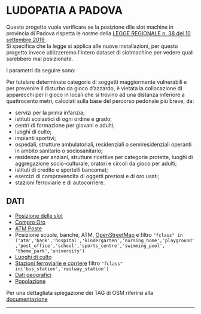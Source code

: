 # LUDOPATIA A PADOVA

Questo progetto vuole verificare se la posizione dlle slot machine in provincia di Padova rispetta le norme della [LEGGE REGIONALE  n. 38 del 10 settembre 2019
](https://bur.regione.veneto.it/BurvServices/pubblica/DettaglioLegge.aspx?id=402726).  
Si specifica che la legge si applica alle nuove installazioni, per questo progetto invece utilizzeremo l'intero dataset di slotmachine per vedere quali sarebbero mal posizionate.

I parametri da seguire sono:

Per tutelare determinate categorie di soggetti maggiormente vulnerabili e per prevenire il disturbo da gioco d’azzardo, è vietata la collocazione di apparecchi per il gioco in locali che si trovino ad una distanza inferiore a quattrocento metri, calcolati sulla base del percorso pedonale più breve, da:

- servizi per la prima infanzia;
- istituti scolastici di ogni ordine e grado;
- centri di formazione per giovani e adulti;
- luoghi di culto;
- impianti sportivi;
- ospedali, strutture ambulatoriali, residenziali o semiresidenziali operanti in ambito sanitario o sociosanitario;
- residenze per anziani, strutture ricettive per categorie protette, luoghi di aggregazione socio-culturale, oratori e circoli da gioco per adulti;
- istituti di credito e sportelli bancomat;
- esercizi di compravendita di oggetti preziosi e di oro usati;
- stazioni ferroviarie e di autocorriere.

## DATI
- [Posizione delle slot](https://www.adm.gov.it/portale/monopoli/giochi/apparecchi_intr/elenco_soggetti_ries?pagina=3&id_pagina=2&el=2&form_elenco_soggetti_esercizi=1&prov=PD&comune=G224)
- [Compro Oro](https://infostat.bancaditalia.it/GIAVAInquiry-public/oro.html)
- [ATM Poste](https://www.poste.it/resources/editoriali/uffici_postali/altri/SportelloAmico%20_ElencoUP_02052012.xls)
- Posizione scuole, banche, ATM, [OpenStreetMap](www.openstreetmap.org) e filtro `"fclass" in ('atm','bank','hospital','kindergarten','nursing_home','playground','post_office','school','sports_centre','swimming_pool', 'theme_park','university')`
- [Luoghi di culto](www.openstreetmap.org)
- [Stazioni ferroviarie e corriere](www.openstreetmap.org) filtro `"fclass" in('bus_station','railway_station')`
- [Dati geografici](https://idt2.regione.veneto.it/) 
- [Popolazione](http://dati.istat.it/Index.aspx?QueryId=18549)

Per una dettagliata spiegazione dei TAG di OSM riferirsi alla [documentazione](https://wiki.openstreetmap.org/wiki/Main_Page)

_______
